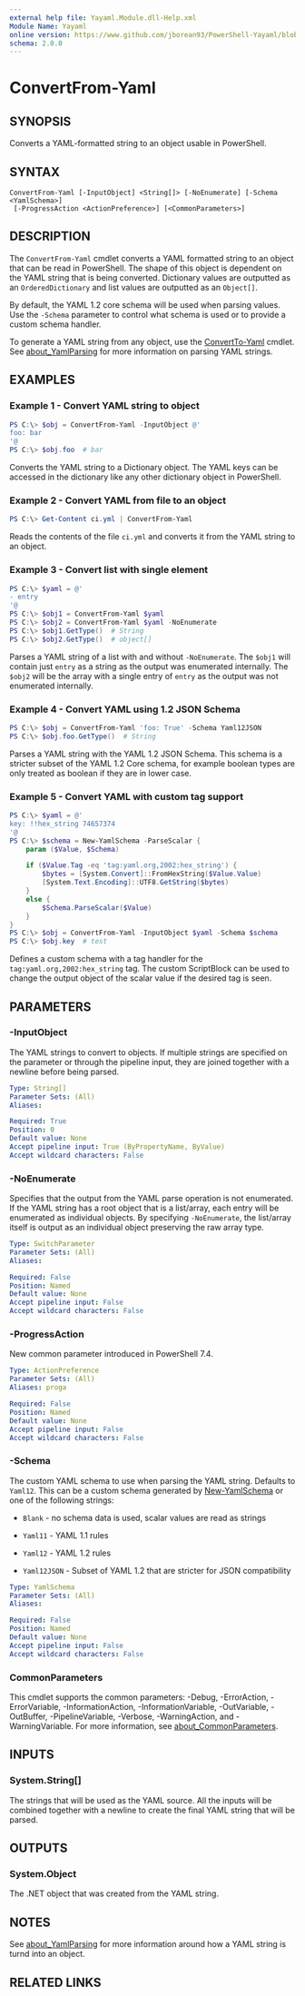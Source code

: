 ```yaml
---
external help file: Yayaml.Module.dll-Help.xml
Module Name: Yayaml
online version: https://www.github.com/jborean93/PowerShell-Yayaml/blob/main/docs/en-US/ConvertFrom-Yaml.md
schema: 2.0.0
---
```


# ConvertFrom-Yaml

## SYNOPSIS
Converts a YAML-formatted string to an object usable in PowerShell.

## SYNTAX

```
ConvertFrom-Yaml [-InputObject] <String[]> [-NoEnumerate] [-Schema <YamlSchema>]
 [-ProgressAction <ActionPreference>] [<CommonParameters>]
```

## DESCRIPTION
The `ConvertFrom-Yaml` cmdlet converts a YAML formatted string to an object that can be read in PowerShell.
The shape of this object is dependent on the YAML string that is being converted.
Dictionary values are outputted as an `OrderedDictionary` and list values are outputted as an `Object[]`.

By default, the YAML 1.2 core schema will be used when parsing values.
Use the `-Schema` parameter to control what schema is used or to provide a custom schema handler.

To generate a YAML string from any object, use the [ConvertTo-Yaml](./ConvertTo-Yaml.md) cmdlet.
See [about_YamlParsing](./about_YamlParsing.md) for more information on parsing YAML strings.

## EXAMPLES

### Example 1 - Convert YAML string to object
```powershell
PS C:\> $obj = ConvertFrom-Yaml -InputObject @'
foo: bar
'@
PS C:\> $obj.foo  # bar
```

Converts the YAML string to a Dictionary object.
The YAML keys can be accessed in the dictionary like any other dictionary object in PowerShell.

### Example 2 - Convert YAML from file to an object
```powershell
PS C:\> Get-Content ci.yml | ConvertFrom-Yaml
```

Reads the contents of the file `ci.yml` and converts it from the YAML string to an object.

### Example 3 - Convert list with single element
```powershell
PS C:\> $yaml = @'
- entry
'@
PS C:\> $obj1 = ConvertFrom-Yaml $yaml
PS C:\> $obj2 = ConvertFrom-Yaml $yaml -NoEnumerate
PS C:\> $obj1.GetType()  # String
PS C:\> $obj2.GetType()  # object[]
```

Parses a YAML string of a list with and without `-NoEnumerate`.
The `$obj1` will contain just `entry` as a string as the output was enumerated internally.
The `$obj2` will be the array with a single entry of `entry` as the output was not enumerated internally.

### Example 4 - Convert YAML using 1.2 JSON Schema
```powershell
PS C:\> $obj = ConvertFrom-Yaml 'foo: True' -Schema Yaml12JSON
PS C:\> $obj.foo.GetType()  # String
```

Parses a YAML string with the YAML 1.2 JSON Schema.
This schema is a stricter subset of the YAML 1.2 Core schema, for example boolean types are only treated as boolean if they are in lower case.

### Example 5 - Convert YAML with custom tag support
```powershell
PS C:\> $yaml = @'
key: !!hex_string 74657374
'@
PS C:\> $schema = New-YamlSchema -ParseScalar {
    param ($Value, $Schema)

    if ($Value.Tag -eq 'tag:yaml.org,2002:hex_string') {
        $bytes = [System.Convert]::FromHexString($Value.Value)
        [System.Text.Encoding]::UTF8.GetString($bytes)
    }
    else {
        $Schema.ParseScalar($Value)
    }
}
PS C:\> $obj = ConvertFrom-Yaml -InputObject $yaml -Schema $schema
PS C:\> $obj.key  # test
```

Defines a custom schema with a tag handler for the `tag:yaml.org,2002:hex_string` tag.
The custom ScriptBlock can be used to change the output object of the scalar value if the desired tag is seen.

## PARAMETERS

### -InputObject
The YAML strings to convert to objects.
If multiple strings are specified on the parameter or through the pipeline input, they are joined together with a newline before being parsed.

```yaml
Type: String[]
Parameter Sets: (All)
Aliases:

Required: True
Position: 0
Default value: None
Accept pipeline input: True (ByPropertyName, ByValue)
Accept wildcard characters: False
```

### -NoEnumerate
Specifies that the output from the YAML parse operation is not enumerated.
If the YAML string has a root object that is a list/array, each entry will be enumerated as individual objects.
By specifying `-NoEnumerate`, the list/array itself is output as an individual object preserving the raw array type.

```yaml
Type: SwitchParameter
Parameter Sets: (All)
Aliases:

Required: False
Position: Named
Default value: None
Accept pipeline input: False
Accept wildcard characters: False
```

### -ProgressAction
New common parameter introduced in PowerShell 7.4.

```yaml
Type: ActionPreference
Parameter Sets: (All)
Aliases: proga

Required: False
Position: Named
Default value: None
Accept pipeline input: False
Accept wildcard characters: False
```

### -Schema
The custom YAML schema to use when parsing the YAML string.
Defaults to `Yaml12`.
This can be a custom schema generated by [New-YamlSchema](./New-YamlSchema.md) or one of the following strings:

+ `Blank` - no schema data is used, scalar values are read as strings

+ `Yaml11` - YAML 1.1 rules

+ `Yaml12` - YAML 1.2 rules

+ `Yaml12JSON` - Subset of YAML 1.2 that are stricter for JSON compatibility

```yaml
Type: YamlSchema
Parameter Sets: (All)
Aliases:

Required: False
Position: Named
Default value: None
Accept pipeline input: False
Accept wildcard characters: False
```

### CommonParameters
This cmdlet supports the common parameters: -Debug, -ErrorAction, -ErrorVariable, -InformationAction, -InformationVariable, -OutVariable, -OutBuffer, -PipelineVariable, -Verbose, -WarningAction, and -WarningVariable. For more information, see [about_CommonParameters](http://go.microsoft.com/fwlink/?LinkID=113216).

## INPUTS

### System.String[]
The strings that will be used as the YAML source. All the inputs will be combined together with a newline to create the final YAML string that will be parsed.

## OUTPUTS

### System.Object
The .NET object that was created from the YAML string.

## NOTES
See [about_YamlParsing](./about_YamlParsing.md) for more information around how a YAML string is turnd into an object.

## RELATED LINKS
